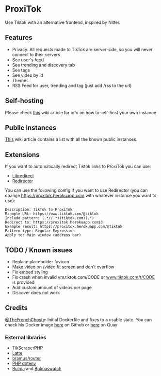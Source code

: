 # ProxiTok
Use Tiktok with an alternative frontend, inspired by Nitter.

## Features
* Privacy: All requests made to TikTok are server-side, so you will never connect to their servers
* See user's feed
* See trending and discovery tab
* See tags
* See video by id
* Themes
* RSS Feed for user, trending and tag (just add /rss to the url)

## Self-hosting
Please check [this](https://github.com/pablouser1/ProxiTok/wiki/Self-hosting) wiki article for info on how to self-host your own instance

## Public instances
[This](https://github.com/pablouser1/ProxiTok/wiki/Public-instances) wiki article contains a list with all the known public instances.

## Extensions
If you want to automatically redirect Tiktok links to ProxiTok you can use:
* [Libredirect](https://github.com/libredirect/libredirect)
* [Redirector](https://github.com/einaregilsson/Redirector)

You can use the following config if you want to use Redirector (you can change https://proxitok.herokuapp.com with whatever instance you want to use):
```
Description: TikTok to ProxiTok
Example URL: https://www.tiktok.com/@tiktok
Include pattern: (.*//.*)(tiktok.com)(.*)
Redirect to: https://proxitok.herokuapp.com$3
Example result: https://proxitok.herokuapp.com/@tiktok
Pattern type: Regular Expression
Apply to: Main window (address bar)
```

## TODO / Known issues
* Replace placeholder favicon
* Make video on /video fit screen and don't overflow
* Fix embed styling
* Fix crash when invalid vm.tiktok.com/CODE or www.tiktok.com/t/CODE is provided
* Add custom amount of videos per page
* Discover does not work

## Credits
[@TheFrenchGhosty](https://github.com/TheFrenchGhosty): Initial Dockerfile and fixes to a usable state. You can check his Docker image [here](https://github.com/PussTheCat-org/docker-proxitok-quay) on Github or [here](https://quay.io/repository/pussthecatorg/proxitok) on Quay
### External libraries
* [TikScraperPHP](https://github.com/pablouser1/TikScraperPHP)
* [Latte](https://github.com/nette/latte)
* [bramus/router](https://github.com/bramus/router)
* [PHP dotenv](https://github.com/vlucas/phpdotenv)
* [Bulma](https://github.com/jgthms/bulma) and [Bulmaswatch](https://github.com/jenil/bulmaswatch)
